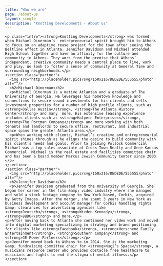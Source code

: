 ```yaml
---
title: "Who we are"
page: /about-us
layout: single
description: "Knotting Developments - About us"
---
```


    <p class="intro"><strong>Knotting Developments</strong> was formed when Michael Dinerman’s  entrepreneurial spirit brought him to Athens to focus on an adaptive reuse project for the town after seeing the Beltline effect in Atlanta. Jennifer Davidson and Michael attended High School together and have an affinity for the culture and community in Athens. They work from the premise that Athens’ independent, creative community needs a central place to live, work and play. We look to foster a sense of community at General Time and surrounding neighborhoods.</p>
    <section class="partner">
      <img src="http://placeholder.pics/svg/150x216/DEDEDE/555555/photo" alt=""/>
      <h2>Michael Dinerman</h2>
      <p>Michael Dinerman is a native Atlantan and a graduate of The University of Georgia. He leverages his hometown knowledge and connections to secure sound investments for his clients and sells investment properties for a number of high profile clients, such as <strong>Dallas Austin</strong>, <strong>The Atlanta History Center</strong> and many  more. His extensive leasing experience includes clients such as <strong>Halpern Enterprises</strong>, <strong>The Portman Company</strong> and more working with both tenants and landlords to secure office, restaurant, and industrial space spans the greater Atlanta area.</p>
      <p>When working with clients, Michael’s creative and entrepreneurial spirit shines through as he aligns the desire to build community with his client’s needs and goals. Prior to joining Pollock Commercial Michael was a top sales associate at Cross Town Realty and Gene Kansas Commercial. Michael is the real estate and facilities committee chair and has been a board member Marcus Jewish Community Center since 2003.</p>
    </section>
    <section class="partner">
      <img src="http://placeholder.pics/svg/150x216/DEDEDE/555555/photo" alt=""/>
      <h2>Jennifer Davidson</h2>
      <p>Jennifer Davidson graduated from the University of Georgia. She began her career in the film &amp; video industry where she managed and sold a stock footage company to New York-based, Corbis, acquired by Getty Images. After the merger, she spent 3 years in New York as business development and account manager for Corbis handling rights &amp; clearances for advertising agencies like <strong>Deutsch</strong>, <strong>Wieden Kennedy</strong>, <strong>BBDO</strong> and more.</p>
    <p>After moving back to Atlanta she continued her video work and moved into digital marketing specializing in strategy and brand positioning for clients like <strong>Facebook</strong>, <strong>Herschend Family Entertainment</strong>, <strong>Southern Company</strong> and <strong>GE Power Partners</strong>.</p>
    <p>Jennifer moved back to Athens to in 2014. She is the marketing &amp; fundraising committee chair for <strong>Nuçi’s Space</strong>, a musicians resource center who provides obstacle free healthcare to musicians and fights to end the stigma of mental illness.</p>
    </section>
